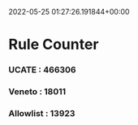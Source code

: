 2022-05-25 01:27:26.191844+00:00
# Rule Counter 
 ### UCATE : 466306

 ### Veneto : 18011

 ### Allowlist : 13923
